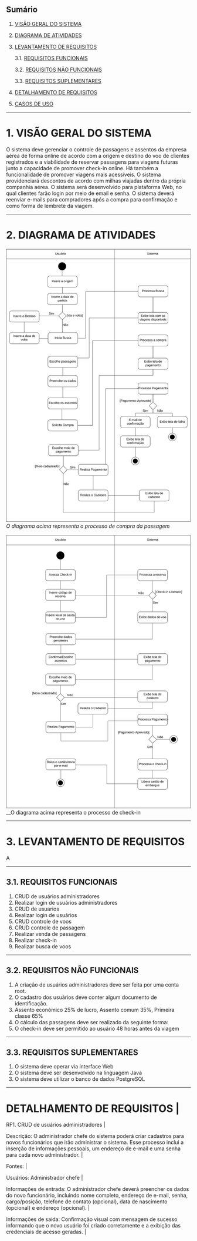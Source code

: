 ## Sumário
1. [VISÃO GERAL DO SISTEMA](#1-visão-geral-do-sistema)
2. [DIAGRAMA DE ATIVIDADES](#2-diagrama-de-atividades)
3. [LEVANTAMENTO DE REQUISITOS](#3-levantamento-de-requisitos)

   3.1. [REQUISITOS FUNCIONAIS](#31-requisitos-funcionais)
   
   3.2. [REQUISITOS NÃO FUNCIONAIS](#32-requisitos-não-funcionais)
   
   3.3. [REQUISITOS SUPLEMENTARES](#33-requisitos-suplementares)

4. [DETALHAMENTO DE REQUISITOS]()
5. [CASOS DE USO](#CASOS-DE-USO)

---

# 1. VISÃO GERAL DO SISTEMA

O sistema deve gerenciar o controle de passagens e assentos da empresa aérea de forma online de acordo com a origem e destino do voo de clientes registrados e a viabilidade de reservar passagens para viagens futuras junto a capacidade de promover check-in online. Há também a funcionalidade de promover viagens mais acessíveis. O sistema providenciará descontos de acordo com milhas viajadas dentro da própria companhia aérea. O sistema será desenvolvido para plataforma Web, no qual clientes farão login por meio de email e senha. O sistema deverá reenviar e-mails para compradores após a compra para confirmação e como forma de lembrete da viagem.

---

# 2. DIAGRAMA DE ATIVIDADES

![Diagrama de Atividades](Diagramas/Diagrama%20de%20atividade%20-%20Compra.svg)
_O diagrama acima representa o processo de compra da passagem_

![Diagrama de Atividades Check-in](Diagramas/Diagrama%20de%20atividade%20-%20Check-in.svg)
__O diagrama acima representa o processo de check-in

---

# 3. LEVANTAMENTO DE REQUISITOS

A

---
## 3.1. REQUISITOS FUNCIONAIS

1. CRUD de usuários administradores
2. Realizar login de usuários administradores
3. CRUD de usuarios
4. Realizar login de usuários
5. CRUD controle de voos
6. CRUD controle de passagem
7. Realizar venda de passagens
8. Realizar check-in
9. Realizar busca de voos

---

## 3.2. REQUISITOS NÃO FUNCIONAIS

1. A criação de usuários administradores deve ser feita por uma conta root.
2. O cadastro dos usuários deve conter algum documento de identificação.
3. Assento econômico 25% de lucro, Assento comum 35%, Primeira classe 65% 
4. O cálculo das passagens deve ser realizado da seguinte forma: 
5. O check-in deve ser permitido ao usuário 48 horas antes da viagem

---

## 3.3. REQUISITOS SUPLEMENTARES

1. O sistema deve operar via interface Web
2. O sistema deve ser desenvolvido na linguagem Java
3. O sistema deve utilizar o banco de dados PostgreSQL

---

# DETALHAMENTO DE REQUISITOS |

RF1. CRUD de usuários administradores |

Descrição:
O administrador chefe do sistema poderá criar cadastros para novos funcionários que irão administrar o sistema. Esse processo inclui a inserção de informações pessoais, um endereço de e-mail e uma senha para cada novo administrador. |

Fontes: |

Usuários:
Administrador chefe |

Informações de entrada:
O administrador chefe deverá preencher os dados do novo funcionário, incluindo nome completo, endereço de e-mail, senha, cargo/posição, telefone de contato (opcional), data de nascimento (opcional) e endereço (opcional). |

Informações de saída:
Confirmação visual com mensagem de sucesso informando que o novo usuário foi criado corretamente e a exibição das credenciais de acesso geradas. |
